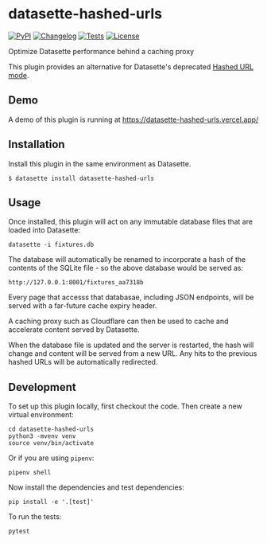 # datasette-hashed-urls

[![PyPI](https://img.shields.io/pypi/v/datasette-hashed-urls.svg)](https://pypi.org/project/datasette-hashed-urls/)
[![Changelog](https://img.shields.io/github/v/release/simonw/datasette-hashed-urls?include_prereleases&label=changelog)](https://github.com/simonw/datasette-hashed-urls/releases)
[![Tests](https://github.com/simonw/datasette-hashed-urls/workflows/Test/badge.svg)](https://github.com/simonw/datasette-hashed-urls/actions?query=workflow%3ATest)
[![License](https://img.shields.io/badge/license-Apache%202.0-blue.svg)](https://github.com/simonw/datasette-hashed-urls/blob/main/LICENSE)

Optimize Datasette performance behind a caching proxy

This plugin provides an alternative for Datasette's deprecated [Hashed URL mode](https://docs.datasette.io/en/0.60.2/performance.html#hashed-url-mode).

## Demo

A demo of this plugin is running at https://datasette-hashed-urls.vercel.app/

## Installation

Install this plugin in the same environment as Datasette.

    $ datasette install datasette-hashed-urls

## Usage

Once installed, this plugin will act on any immutable database files that are loaded into Datasette:

    datasette -i fixtures.db

The database will automatically be renamed to incorporate a hash of the contents of the SQLite file - so the above database would be served as:

    http://127.0.0.1:8001/fixtures_aa7318b

Every page that accesss that databasae, including JSON endpoints, will be served with a far-future cache expiry header.

A caching proxy such as Cloudflare can then be used to cache and accelerate content served by Datasette.

When the database file is updated and the server is restarted, the hash will change and content will be served from a new URL. Any hits to the previous hashed URLs will be automatically redirected.

## Development

To set up this plugin locally, first checkout the code. Then create a new virtual environment:

    cd datasette-hashed-urls
    python3 -mvenv venv
    source venv/bin/activate

Or if you are using `pipenv`:

    pipenv shell

Now install the dependencies and test dependencies:

    pip install -e '.[test]'

To run the tests:

    pytest

